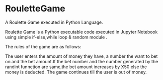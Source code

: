 # RouletteGame
A Roulette Game executed in Python Language.

Roulette Game is a Python executable code executed in Jupyter Notebook using simple if-else,while loop & random module .

The rules of the game are as follows:

The user enters the amount of money they have, a number the want to bet on and the bet amount.If the bet number and the number generated by the randint funnction are same,the bet amount increases by X50 else the money is deducted. The game continues till the user is out of money.
